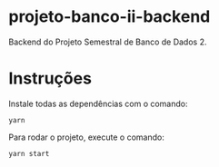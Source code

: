 # projeto-banco-ii-backend
Backend do Projeto Semestral de Banco de Dados 2.

# Instruções
Instale todas as dependências com o comando:
```
yarn
```

Para rodar o projeto, execute o comando:
```
yarn start
```

